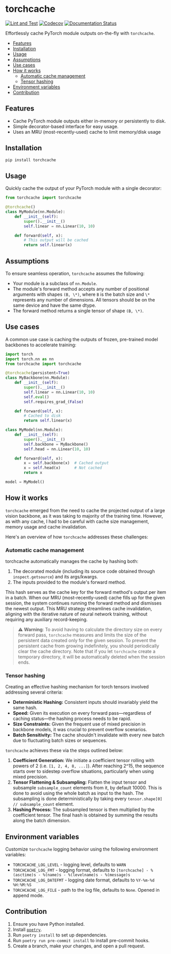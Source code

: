 # torchcache

[![Lint and Test](https://github.com/meakbiyik/torchcache/actions/workflows/ci.yaml/badge.svg?branch=main)](https://github.com/meakbiyik/torchcache/actions/workflows/ci.yaml) [![Codecov](https://codecov.io/gh/meakbiyik/torchcache/graph/badge.svg?token=Oh6mNp0pc8)](https://codecov.io/gh/meakbiyik/torchcache) [![Documentation Status](https://readthedocs.org/projects/torchcache/badge/?version=latest)](https://torchcache.readthedocs.io/en/latest/?badge=latest)

Effortlessly cache PyTorch module outputs on-the-fly with `torchcache`.

- [Features](#features)
- [Installation](#installation)
- [Usage](#usage)
- [Assumptions](#assumptions)
- [Use cases](#use-cases)
- [How it works](#how-it-works)
  - [Automatic cache management](#automatic-cache-management)
  - [Tensor hashing](#tensor-hashing)
- [Environment variables](#environment-variables)
- [Contribution](#contribution)

## Features

- Cache PyTorch module outputs either in-memory or persistently to disk.
- Simple decorator-based interface for easy usage.
- Uses an MRU (most-recently-used) cache to limit memory/disk usage

## Installation

```bash
pip install torchcache
```

## Usage

Quickly cache the output of your PyTorch module with a single decorator:

```python
from torchcache import torchcache

@torchcache()
class MyModule(nn.Module):
    def __init__(self):
        super().__init__()
        self.linear = nn.Linear(10, 10)

    def forward(self, x):
        # This output will be cached
        return self.linear(x)
```

## Assumptions

To ensure seamless operation, `torchcache` assumes the following:

- Your module is a subclass of `nn.Module`.
- The module's forward method accepts any number of positional arguments with shapes `(B, \*)`, where `B` is the batch size and `\*` represents any number of dimensions. All tensors should be on the same device and have the same dtype.
- The forward method returns a single tensor of shape `(B, \*)`.

## Use cases

A common use case is caching the outputs of frozen, pre-trained model backbones to accelerate training:

```python
import torch
import torch.nn as nn
from torchcache import torchcache

@torchcache(persistent=True)
class MyBackbone(nn.Module):
    def __init__(self):
        super().__init__()
        self.linear = nn.Linear(10, 10)
        self.eval()
        self.requires_grad_(False)

    def forward(self, x):
        # Cached to disk
        return self.linear(x)

class MyModel(nn.Module):
    def __init__(self):
        super().__init__()
        self.backbone = MyBackbone()
        self.head = nn.Linear(10, 10)

    def forward(self, x):
        x = self.backbone(x)  # Cached output
        x = self.head(x)      # Not cached
        return x

model = MyModel()
```

## How it works

`torchcache` emerged from the need to cache the projected output of a large vision backbone, as it was taking to majority of the training time. However, as with any cache, I had to be careful with cache size management, memory usage and cache invalidation.

Here's an overview of how `torchcache` addresses these challenges:

### Automatic cache management

torchcache automatically manages the cache by hashing both:

1. The decorated module (including its source code obtained through `inspect.getsource`) and its args/kwargs.
2. The inputs provided to the module's forward method.

This hash serves as the cache key for the forward method's output per item in a batch. When our MRU (most-recently-used) cache fills up for the given session, the system continues running the forward method and dismisses the newest output. This MRU strategy streamlines cache invalidation, aligning with the iterative nature of neural network training, without requiring any auxiliary record-keeping.

> :warning: **Warning**: To avoid having to calculate the directory size on every forward pass, `torchcache` measures and limits the size of the persistent data created only for the given session. To prevent the persistent cache from growing indefinitely, you should periodically clear the cache directory. Note that if you let `torchcache` create a temporary directory, it will be automatically deleted when the session ends.

### Tensor hashing

Creating an effective hashing mechanism for torch tensors involved addressing several criteria:

- **Deterministic Hashing:** Consistent inputs should invariably yield the same hash.
- **Speed:** Given its execution on every forward pass—regardless of caching status—the hashing process needs to be rapid.
- **Size Constraints:** Given the frequent use of mixed precision in backbone models, it was crucial to prevent overflow scenarios.
- **Batch Sensitivity:** The cache shouldn't invalidate with every new batch due to fluctuating batch sizes or sequences.

`torchcache` achieves these via the steps outlined below:

1. **Coefficient Generation:** We initiate a coefficient tensor rolling with powers of 2 (i.e. `[1, 2, 4, 8, ...]`). After reaching 2^15, the sequence starts over to sidestep overflow situations, particularly when using mixed precision.
2. **Tensor Flattening & Subsampling:** Flatten the input tensor and subsample `subsample_count` elements from it, by default 10000. This is done to avoid using the whole batch as input to the hash. The subsampling is done deterministically by taking every `tensor.shape[0] // subsample_count` element.
3. **Hashing Process:** The subsampled tensor is then multiplied by the coefficient tensor. The final hash is obtained by summing the results along the batch dimension.

## Environment variables

Customize `torchcache` logging behavior using the following environment variables:

- `TORCHCACHE_LOG_LEVEL` - logging level, defaults to `WARN`
- `TORCHCACHE_LOG_FMT` - logging format, defaults to `[torchcache] - %(asctime)s - %(name)s - %(levelname)s - %(message)s`
- `TORCHCACHE_LOG_DATEFMT` - logging date format, defaults to `%Y-%m-%d %H:%M:%S`
- `TORCHCACHE_LOG_FILE` - path to the log file, defaults to `None`. Opened in append mode.

## Contribution

1. Ensure you have Python installed.
2. Install [`poetry`](https://python-poetry.org/docs/#installation).
3. Run `poetry install`  to set up dependencies.
4. Run `poetry run pre-commit install` to install pre-commit hooks.
5. Create a branch, make your changes, and open a pull request.
